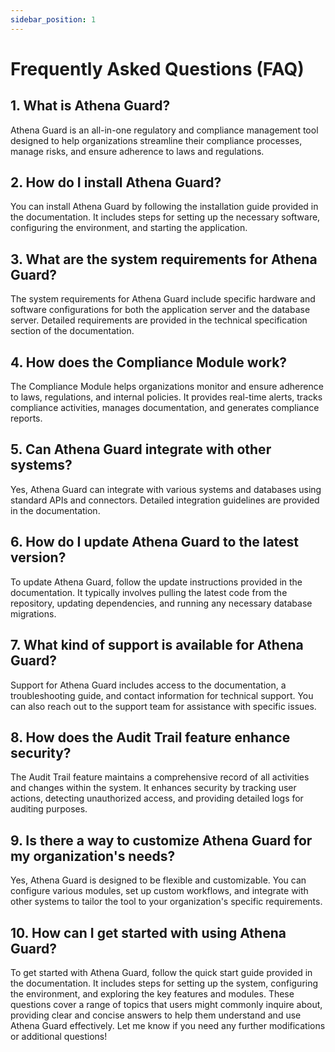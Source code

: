 ```yaml
---
sidebar_position: 1
---
```


# Frequently Asked Questions (FAQ)

## 1. What is Athena Guard?

Athena Guard is an all-in-one regulatory and compliance management tool designed to help organizations streamline their compliance processes, manage risks, and ensure adherence to laws and regulations.

## 2. How do I install Athena Guard?

You can install Athena Guard by following the installation guide provided in the documentation. It includes steps for setting up the necessary software, configuring the environment, and starting the application.

## 3. What are the system requirements for Athena Guard?

The system requirements for Athena Guard include specific hardware and software configurations for both the application server and the database server. Detailed requirements are provided in the technical specification section of the documentation.

## 4. How does the Compliance Module work?

The Compliance Module helps organizations monitor and ensure adherence to laws, regulations, and internal policies. It provides real-time alerts, tracks compliance activities, manages documentation, and generates compliance reports.

## 5. Can Athena Guard integrate with other systems?

Yes, Athena Guard can integrate with various systems and databases using standard APIs and connectors. Detailed integration guidelines are provided in the documentation.

## 6. How do I update Athena Guard to the latest version?

To update Athena Guard, follow the update instructions provided in the documentation. It typically involves pulling the latest code from the repository, updating dependencies, and running any necessary database migrations.

## 7. What kind of support is available for Athena Guard?

Support for Athena Guard includes access to the documentation, a troubleshooting guide, and contact information for technical support. You can also reach out to the support team for assistance with specific issues.

## 8. How does the Audit Trail feature enhance security?

The Audit Trail feature maintains a comprehensive record of all activities and changes within the system. It enhances security by tracking user actions, detecting unauthorized access, and providing detailed logs for auditing purposes.

## 9. Is there a way to customize Athena Guard for my organization's needs?

Yes, Athena Guard is designed to be flexible and customizable. You can configure various modules, set up custom workflows, and integrate with other systems to tailor the tool to your organization's specific requirements.

## 10. How can I get started with using Athena Guard?

To get started with Athena Guard, follow the quick start guide provided in the documentation. It includes steps for setting up the system, configuring the environment, and exploring the key features and modules.
These questions cover a range of topics that users might commonly inquire about, providing clear and concise answers to help them understand and use Athena Guard effectively. Let me know if you need any further modifications or additional questions!

